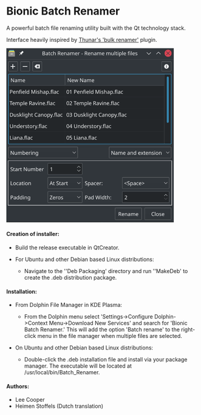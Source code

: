 # Bionic Batch Renamer

A powerful batch file renaming utility built with the Qt technology stack.

Interface heavily inspired by [Thunar's 'bulk renamer'](https://docs.xfce.org/xfce/thunar/bulk-renamer/start) plugin.

<img title="" src="./Images/Bionic_Batch_Renamer.png" alt="Bionic_Batch_Renamer.png" width="441">

#### Creation of installer:

- Build the release executable in QtCreator.

- For Ubuntu and other Debian based Linux distributions:
  
  - Navigate to the ''Deb Packaging' directory and run ''MakeDeb' to create the .deb distribution package.

#### Installation:

- From Dolphin File Manager in KDE Plasma:
  
  - From the Dolphin menu select 'Settings->Configure Dolphin->Context Menu->Download New Services' and search for 'Bionic Batch Renamer.' This will add the option 'Batch rename' to the right-click menu in the file manager when multiple files are selected.

- On Ubuntu and other Debian based Linux distributions:
  
  - Double-click the .deb installation file and install via your package manager. The executable will be located at /usr/local/bin/Batch_Renamer.

#### Authors:

- Lee Cooper
- Heimen Stoffels (Dutch translation)
